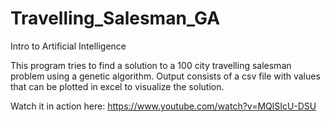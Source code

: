 # Travelling_Salesman_GA
Intro to Artificial Intelligence

This program tries to find a solution to a 100 city travelling salesman problem using a genetic algorithm.
Output consists of a csv file with values that can be plotted in excel to visualize the solution. 

Watch it in action here: https://www.youtube.com/watch?v=MQlSIcU-DSU
